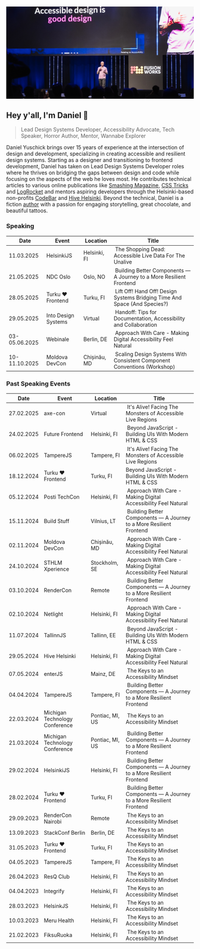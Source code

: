 ![Daniel Yuschick speaking at Moldova DevCon about web accessibility.](./daniel-yuschick--moldova-devcon--github-header.webp)

## Hey y'all, I'm Daniel 🤘

> Lead Design Systems Developer, Accessibility Advocate, Tech Speaker, Horror Author, Mentor, Wannabe Explorer

Daniel Yuschick brings over 15 years of experience at the intersection of design and development, specializing in creating accessible and resilient design systems. Starting as a designer and transitioning to frontend development, Daniel has taken on Lead Design Systems Developer roles where he thrives on bridging the gaps between design and code while focusing on the aspects of the web he loves most. He contributes technical articles to various online publications like [Smashing Magazine](https://www.smashingmagazine.com/author/daniel-yuschick/), [CSS Tricks](https://css-tricks.com/author/danyuschick/) and [LogRocket](https://blog.logrocket.com/author/danielyuschick/) and mentors aspiring developers through the Helsinki-based non-profits [CodeBar](https://codebar.io/) and [Hive Helsinki](https://www.hive.fi/en). Beyond the technical, Daniel is a fiction [author](https://www.amazon.com/stores/Daniel-Yuschick/author/B07RZWNCSY?ref=dbs_a_mng_rwt_scns_share&isDramIntegrated=true&shoppingPortalEnabled=true) with a passion for engaging storytelling, great chocolate, and beautiful tattoos.

### Speaking

| Date       | Event               | Location |  Title                                                      |
| ---------- | ------------------- | -------- | ----------------------------------------------------------- |
| 11.03.2025 | HelsinkiJS | Helsinki, FI  |  The Shopping Dead: Accessible Live Data For The Unalive  |
| 21.05.2025 | NDC Oslo | Oslo, NO  |  Building Better Components — A Journey to a More Resilient Frontend  |
| 28.05.2025 | Turku ❤️ Frontend | Turku, FI  |  Lift Off! Hand Off! Design Systems Bridging Time And Space (And Species?)  |
| 29.05.2025 | Into Design Systems | Virtual  |  Handoff: Tips for Documentation, Accessibility and Collaboration  |
| 03-05.06.2025 | Webinale             | Berlin, DE  |  Approach With Care - Making Digital Accessibility Feel Natural |
| 10-11.10.2025 | Moldova DevCon             | Chișinău, MD  |  Scaling Design Systems With Consistent Component Conventions (Workshop) |

### Past Speaking Events

| Date       | Event                          | Location        |  Title                                                               |
| ---------- | ------------------------------ | --------------- | -------------------------------------------------------------------- |
| 27.02.2025 | axe-con             | Virtual  |  It's Alive! Facing The Monsters of Accessible Live Regions |
| 24.02.2025 | Future Frontend             | Helsinki, FI  |  Beyond JavaScript - Building UIs With Modern HTML & CSS |
| 06.02.2025 | TampereJS             | Tampere, FI  |  It's Alive! Facing The Monsters of Accessible Live Regions |
| 18.12.2024 | Turku ❤️ Frontend              | Turku, FI       | Beyond JavaScript - Building UIs With Modern HTML & CSS              |
| 05.12.2024 | Posti TechCon                  | Helsinki, FI    |  Approach With Care - Making Digital Accessibility Feel Natural      |
| 15.11.2024 | Build Stuff                    | Vilnius, LT     |  Building Better Components — A Journey to a More Resilient Frontend |
| 02.11.2024 | Moldova DevCon                 | Chișinău, MD    |  Approach With Care - Making Digital Accessibility Feel Natural      |
| 24.10.2024 | STHLM Xperience                | Stockholm, SE   |  Approach With Care - Making Digital Accessibility Feel Natural      |
| 03.10.2024 | RenderCon                      | Remote          |  Building Better Components — A Journey to a More Resilient Frontend |
| 02.10.2024 | Netlight                       | Helsinki, FI    |  Approach With Care - Making Digital Accessibility Feel Natural      |
| 11.07.2024 | TallinnJS                      | Tallinn, EE     |  Beyond JavaScript - Building UIs With Modern HTML & CSS             |
| 29.05.2024 | Hive Helsinki                  | Helsinki, FI    |  Approach With Care - Making Digital Accessibility Feel Natural      |
| 07.05.2024 | enterJS                        | Mainz, DE       |  The Keys to an Accessibility Mindset                                |
| 04.04.2024 | TampereJS                      | Tampere, FI     |  Building Better Components — A Journey to a More Resilient Frontend |
| 22.03.2024 | Michigan Technology Conference | Pontiac, MI, US |  The Keys to an Accessibility Mindset                                |
| 21.03.2024 | Michigan Technology Conference | Pontiac, MI, US |  Building Better Components — A Journey to a More Resilient Frontend |
| 29.02.2024 | HelsinkiJS                     | Helsinki, FI    |  Building Better Components — A Journey to a More Resilient Frontend |
| 28.02.2024 | Turku ❤️ Frontend              | Turku, FI       |  Building Better Components — A Journey to a More Resilient Frontend |
| 29.09.2023 | RenderCon Nairobi              | Remote          |  The Keys to an Accessibility Mindset                                |
| 13.09.2023 | StackConf Berlin               | Berlin, DE      |  The Keys to an Accessibility Mindset                                |
| 31.05.2023 | Turku ❤️ Frontend              | Turku, FI       |  The Keys to an Accessibility Mindset                                |
| 04.05.2023 | TampereJS                      | Tampere, FI     |  The Keys to an Accessibility Mindset                                |
| 26.04.2023 | ResQ Club                      | Helsinki, FI    |  The Keys to an Accessibility Mindset                                |
| 04.04.2023 | Integrify                      | Helsinki, FI    |  The Keys to an Accessibility Mindset                                |
| 28.03.2023 | HelsinkJS                      | Helsinki, FI    |  The Keys to an Accessibility Mindset                                |
| 10.03.2023 | Meru Health                    | Helsinki, FI    |  The Keys to an Accessibility Mindset                                |
| 21.02.2023 | FiksuRuoka                     | Helsinki, FI    |  The Keys to an Accessibility Mindset                                |
